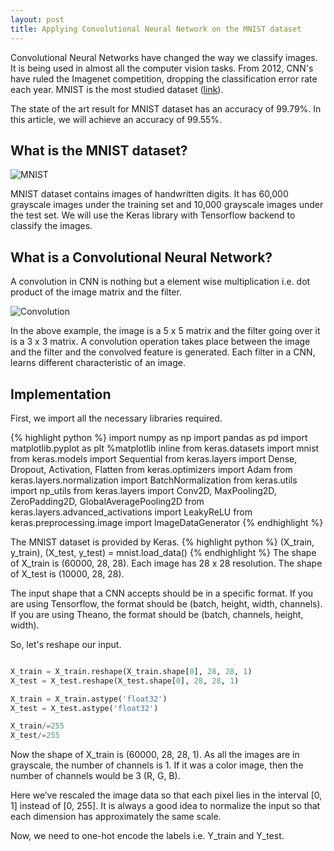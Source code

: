 ```yaml
---
layout: post
title: Applying Convolutional Neural Network on the MNIST dataset
---
```


Convolutional Neural Networks have changed the way we classify images. It is being used in almost all the computer vision tasks. From 2012, CNN's have ruled the Imagenet competition, dropping the classification error rate each year. MNIST is the most studied dataset (<a href='https://www.kaggle.com/benhamner/d/benhamner/nips-papers/popular-datasets-over-time' target="_blank">link</a>). 

The state of the art result for MNIST dataset has an accuracy of 99.79%. In this article, we will achieve an accuracy of 99.55%.

## What is the MNIST dataset?

![MNIST](https://raw.githubusercontent.com/yashk2810/yashk2810.github.io/master/images/mnist.png "MNIST")

MNIST dataset contains images of handwritten digits. It has 60,000 grayscale images under the training set and 10,000 grayscale images under the test set. We will use the Keras library with Tensorflow backend to classify the images.

## What is a Convolutional Neural Network?

A convolution in CNN is nothing but a element wise multiplication i.e. dot product of the image matrix and the filter.

![Convolution](https://raw.githubusercontent.com/yashk2810/yashk2810.github.io/master/images/convolution.gif "Convolution")

In the above example, the image is a 5 x 5 matrix and the filter going over it is a 3 x 3 matrix. A convolution operation takes place between the image and the filter and the convolved feature is generated. Each filter in a CNN, learns different characteristic of an image. 

## Implementation

First, we import all the necessary libraries required.

{% highlight python %}
import numpy as np
import pandas as pd
import matplotlib.pyplot as plt
%matplotlib inline
from keras.datasets import mnist
from keras.models import Sequential
from keras.layers import Dense, Dropout, Activation, Flatten
from keras.optimizers import Adam
from keras.layers.normalization import BatchNormalization
from keras.utils import np_utils
from keras.layers import Conv2D, MaxPooling2D, ZeroPadding2D, GlobalAveragePooling2D
from keras.layers.advanced_activations import LeakyReLU 
from keras.preprocessing.image import ImageDataGenerator
{% endhighlight %}


The MNIST dataset is provided by Keras.
{% highlight python %}
(X_train, y_train), (X_test, y_test) = mnist.load_data()
{% endhighlight %}
The shape of X_train is (60000, 28, 28). Each image has 28 x 28 resolution. 
The shape of X_test is (10000, 28, 28).

The input shape that a CNN accepts should be in a specific format. If you are using Tensorflow, the format should be (batch, height, width, channels). If you are using Theano, the format should be (batch, channels, height, width).

So, let's reshape our input.
```python

X_train = X_train.reshape(X_train.shape[0], 28, 28, 1)
X_test = X_test.reshape(X_test.shape[0], 28, 28, 1)

X_train = X_train.astype('float32')
X_test = X_test.astype('float32')

X_train/=255
X_test/=255
```
Now the shape of X_train is (60000, 28, 28, 1). As all the images are in grayscale, the number of channels is 1. If it was a color image, then the number of channels would be 3 (R, G, B).

Here we’ve rescaled the image data so that each pixel lies in the interval [0, 1] instead of [0, 255]. It is always a good idea to normalize the input so that each dimension has approximately the same scale.

Now, we need to one-hot encode the labels i.e. Y_train and Y_test. 






